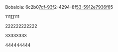 Bobalola: 6c2b0[7df-93f](a/c/6c2b07df-93f2-4294-8f53-5912e7936f65.md "6c2b07df-93f2-4294-8f53-5912e7936f65.md")2-4294-8f[53-5912e7936f6](./6c2b07df-93f2-4294-8f53-5912e7936f65.md)5

111[11](a/c/6c2b07df-93f2-4294-8f53-5912e7936f65.md "6c2b07df-93f2-4294-8f53-5912e7936f65.md")111

222222222222

33333333

444444444